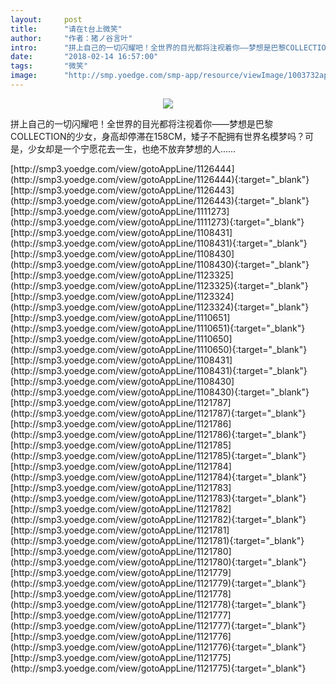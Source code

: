 ```yaml
---
layout:     post
title:      "请在t台上微笑"
author:     "作者：猪ノ谷言叶"
intro:      "拼上自己的一切闪耀吧！全世界的目光都将注视着你——梦想是巴黎COLLECTION的少女，身高却停滞在158CM，矮子不配拥有世界名模梦吗？可是，少女却是一个宁愿花去一生，也绝不放弃梦想的人……"
date:       "2018-02-14 16:57:00"
tags:       "微笑"
image:      "http://smp.yoedge.com/smp-app/resource/viewImage/1003732appline.png"
---
```

<div style="text-align: center">
<p><img src="http://smp.yoedge.com/smp-app/resource/viewImage/1003732appline.png"/></p>
</div>
<p class="post-meta">
<span>拼上自己的一切闪耀吧！全世界的目光都将注视着你——梦想是巴黎COLLECTION的少女，身高却停滞在158CM，矮子不配拥有世界名模梦吗？可是，少女却是一个宁愿花去一生，也绝不放弃梦想的人……</span>
</p>
[http://smp3.yoedge.com/view/gotoAppLine/1126444](http://smp3.yoedge.com/view/gotoAppLine/1126444){:target="_blank"}
[http://smp3.yoedge.com/view/gotoAppLine/1126443](http://smp3.yoedge.com/view/gotoAppLine/1126443){:target="_blank"}
[http://smp3.yoedge.com/view/gotoAppLine/1111273](http://smp3.yoedge.com/view/gotoAppLine/1111273){:target="_blank"}
[http://smp3.yoedge.com/view/gotoAppLine/1108431](http://smp3.yoedge.com/view/gotoAppLine/1108431){:target="_blank"}
[http://smp3.yoedge.com/view/gotoAppLine/1108430](http://smp3.yoedge.com/view/gotoAppLine/1108430){:target="_blank"}
[http://smp3.yoedge.com/view/gotoAppLine/1123325](http://smp3.yoedge.com/view/gotoAppLine/1123325){:target="_blank"}
[http://smp3.yoedge.com/view/gotoAppLine/1123324](http://smp3.yoedge.com/view/gotoAppLine/1123324){:target="_blank"}
[http://smp3.yoedge.com/view/gotoAppLine/1110651](http://smp3.yoedge.com/view/gotoAppLine/1110651){:target="_blank"}
[http://smp3.yoedge.com/view/gotoAppLine/1110650](http://smp3.yoedge.com/view/gotoAppLine/1110650){:target="_blank"}
[http://smp3.yoedge.com/view/gotoAppLine/1108431](http://smp3.yoedge.com/view/gotoAppLine/1108431){:target="_blank"}
[http://smp3.yoedge.com/view/gotoAppLine/1108430](http://smp3.yoedge.com/view/gotoAppLine/1108430){:target="_blank"}
[http://smp3.yoedge.com/view/gotoAppLine/1121787](http://smp3.yoedge.com/view/gotoAppLine/1121787){:target="_blank"}
[http://smp3.yoedge.com/view/gotoAppLine/1121786](http://smp3.yoedge.com/view/gotoAppLine/1121786){:target="_blank"}
[http://smp3.yoedge.com/view/gotoAppLine/1121785](http://smp3.yoedge.com/view/gotoAppLine/1121785){:target="_blank"}
[http://smp3.yoedge.com/view/gotoAppLine/1121784](http://smp3.yoedge.com/view/gotoAppLine/1121784){:target="_blank"}
[http://smp3.yoedge.com/view/gotoAppLine/1121783](http://smp3.yoedge.com/view/gotoAppLine/1121783){:target="_blank"}
[http://smp3.yoedge.com/view/gotoAppLine/1121782](http://smp3.yoedge.com/view/gotoAppLine/1121782){:target="_blank"}
[http://smp3.yoedge.com/view/gotoAppLine/1121781](http://smp3.yoedge.com/view/gotoAppLine/1121781){:target="_blank"}
[http://smp3.yoedge.com/view/gotoAppLine/1121780](http://smp3.yoedge.com/view/gotoAppLine/1121780){:target="_blank"}
[http://smp3.yoedge.com/view/gotoAppLine/1121779](http://smp3.yoedge.com/view/gotoAppLine/1121779){:target="_blank"}
[http://smp3.yoedge.com/view/gotoAppLine/1121778](http://smp3.yoedge.com/view/gotoAppLine/1121778){:target="_blank"}
[http://smp3.yoedge.com/view/gotoAppLine/1121777](http://smp3.yoedge.com/view/gotoAppLine/1121777){:target="_blank"}
[http://smp3.yoedge.com/view/gotoAppLine/1121776](http://smp3.yoedge.com/view/gotoAppLine/1121776){:target="_blank"}
[http://smp3.yoedge.com/view/gotoAppLine/1121775](http://smp3.yoedge.com/view/gotoAppLine/1121775){:target="_blank"}



